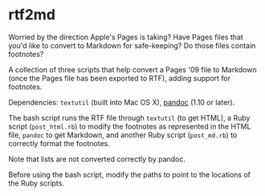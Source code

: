 # rtf2md

Worried by the direction Apple's Pages is taking? Have Pages files that you'd like to convert to Markdown for safe-keeping? Do those files contain footnotes?

A collection of three scripts that help convert a Pages '09 file to Markdown (once the Pages file has been exported to RTF), adding support for footnotes.

Dependencies: `textutil` (built into Mac OS X), [pandoc](http://johnmacfarlane.net/pandoc/) (1.10 or later).

The bash script runs the RTF file through `textutil` (to get HTML), a Ruby script (`post_html.rb`) to modify the footnotes as represented in the HTML file, `pandoc` to get Markdown, and another Ruby script (`post_md.rb`) to correctly format the footnotes.

Note that lists are not converted correctly by pandoc.

Before using the bash script, modify the paths to point to the locations of the Ruby scripts.
